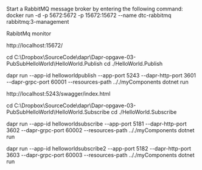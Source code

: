 Start a RabbitMQ message broker by entering the following command:
docker run -d -p 5672:5672 -p 15672:15672 --name dtc-rabbitmq rabbitmq:3-management

RabibtMq monitor

http://localhost:15672/


cd C:\Dropbox\SourceCode\dapr\Dapr-opgave-03-PubSubHelloWorld\HelloWorld.Publish
cd ./HelloWorld.Publish

dapr run --app-id helloworldpublish --app-port 5243 --dapr-http-port 3601 --dapr-grpc-port 60001 --resources-path .././myComponents dotnet run

http://localhost:5243/swagger/index.html


cd C:\Dropbox\SourceCode\dapr\Dapr-opgave-03-PubSubHelloWorld\HelloWorld.Subscribe
cd ./HelloWorld.Subscribe

dapr run --app-id helloworldsubscribe --app-port 5181 --dapr-http-port 3602 --dapr-grpc-port 60002 --resources-path .././myComponents dotnet run

dapr run --app-id helloworldsubscribe2 --app-port 5182 --dapr-http-port 3603 --dapr-grpc-port 60003 --resources-path .././myComponents dotnet run





